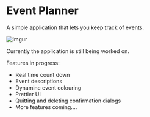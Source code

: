 # **Event Planner**
A simple application that lets you keep track of events.

![Imgur](http://i.imgur.com/NjEzarV.png)

Currently the application is still being worked on.

Features in progress:
* Real time count down
* Event descriptions
* Dynaminc event colouring
* Prettier UI
* Quitting and deleting confirmation dialogs
* More features coming....

